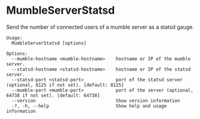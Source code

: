 # MumbleServerStatsd

Send the number of connected users of a mumble server as a statsd gauge.

```
Usage:
  MumbleServerStatsd [options]

Options:
  --mumble-hostname <mumble-hostname>    hostname or IP of the mumble server.
  --statsd-hostname <statsd-hostname>    hostname or IP of the statsd server.
  --statsd-port <statsd-port>            port of the statsd server (optional, 8125 if not set). [default: 8125]
  --mumble-port <mumble-port>            port of the server (optional, 64738 if not set). [default: 64738]
  --version                              Show version information
  -?, -h, --help                         Show help and usage information
```